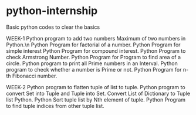 # python-internship
Basic python codes to clear the basics 

WEEK-1
Python program to add two numbers Maximum of two numbers in Python.\n
Python Program for factorial of a number.
Python Program for simple interest Python Program for compound interest.
Python Program to check Armstrong Number.
Python Program for Program to find area of a circle.
Python program to print all Prime numbers in an Interval.
Python program to check whether a number is Prime or not.
Python Program for n-th Fibonacci number.

WEEK-2
Python program to flatten tuple of list to tuple.
Python program to convert Set into Tuple and Tuple into Set.
Convert List of Dictionary to Tuple list Python.
Python Sort tuple list by Nth element of tuple.
Python Program to find tuple indices from other tuple list.
